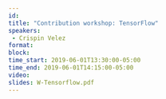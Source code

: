 ```yaml
---
id: 
title: "Contribution workshop: TensorFlow"
speakers:
 - Crispin Velez
format: 
block:
time_start: 2019-06-01T13:30:00-05:00
time_end: 2019-06-01T14:15:00-05:00
video:
slides: W-Tensorflow.pdf
---
```


